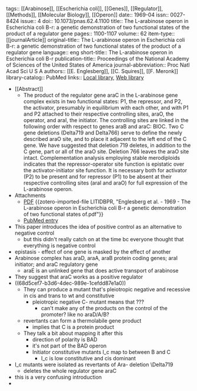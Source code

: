 tags:: [[Arabinose]], [[Escherichia coli]], [[Genes]], [[Regulator]], [[Methods]], [[Molecular Biology]], [[Operon]]
date:: 1969-04
issn:: 0027-8424
issue:: 4
doi:: 10.1073/pnas.62.4.1100
title:: The L-arabinose operon in Escherichia coli B-r: a genetic demonstration of two functional states of the product of a regulator gene
pages:: 1100-1107
volume:: 62
item-type:: [[journalArticle]]
original-title:: The L-arabinose operon in Escherichia coli B-r: a genetic demonstration of two functional states of the product of a regulator gene
language:: eng
short-title:: The L-arabinose operon in Escherichia coli B-r
publication-title:: Proceedings of the National Academy of Sciences of the United States of America
journal-abbreviation:: Proc Natl Acad Sci U S A
authors:: [[E. Englesberg]], [[C. Squires]], [[F. Meronk]]
library-catalog:: PubMed
links:: [Local library](zotero://select/library/items/VEYP3STH), [Web library](https://www.zotero.org/users/6106196/items/VEYP3STH)

- [[Abstract]]
	- The product of the regulator gene araC in the L-arabinose gene complex exists in two functional states: P1, the repressor, and P2, the activator, presumably in equilibrium with each other, and with P1 and P2 attached to their respective controlling sites, araO, the operator, and araI, the initiator. The controlling sites are linked in the following order with respect to genes araB and araC: BIOC. Two C gene deletions (Delta719 and Delta766) serve to define the newly described araO site, and to place it adjacent to the left end of the C gene. We have suggested that deletion 719 deletes, in addition to the C gene, part or all of the araO site. Deletion 766 leaves the araO site intact. Complementation analysis employing stable merodiploids indicates that the repressor-operator site function is epistatic over the activator-initiator site function. It is necessary both for activator (P2) to be present and for repressor (P1) to be absent at their respective controlling sites (araI and araO) for full expression of the L-arabinose operon.
- Attachments
	- [PDF](zotero://select/library/items/LITIDBPR) {{zotero-imported-file LITIDBPR, "Englesberg et al. - 1969 - The L-arabinose operon in Escherichia coli B-r a genetic demonstration of two functional states of.pdf"}}
	- [PubMed entry](http://www.ncbi.nlm.nih.gov/pubmed/4894687)
- This paper introduces the idea of positive control as an alternative to negative control
	- but this didn't really catch on at the time bc everyone thought that everything is negative control
- epistasis - effect of one gene is masked by the effect of another
- Arabinose complex has araD, araA, araB protein coding genes; araI initiator; and araC regulatory gene
	- araE is an unlinked gene that does active transport of arabinose
- They suggest that araC works as a positive regulator
- ((68d5cef7-b3d6-4dec-989e-1cefdd87e1a0))
	- They can produce a mutant that's pleiotropic negative and recessive in cis and trans to wt and constitutive
		- pleiotropic negative C- mutant means that ???
			- can't make any of the products on the control of the promoter? like no araD/A/B?
	- revertants can form a thermolabile gene product
		- implies that C is a protein product
	- They talk a bit about mapping it after this
		- direction of polarity is BAD
		- it's not part of the BAD operon
		- Initiator constitutive mutants I_c map to between B and C
			- I_c is low constitutive and cis dominant
- I_c mutants were isolated as revertants of Ara- deletion \Delta719
	- deletes the whole regulator gene araC
- this is a very confusing introduction
-